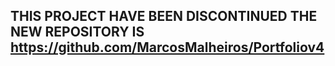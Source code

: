 ## THIS PROJECT HAVE BEEN DISCONTINUED THE NEW REPOSITORY IS https://github.com/MarcosMalheiros/Portfoliov4

